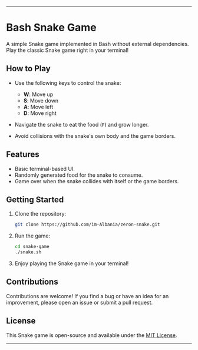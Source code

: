 
---

# Bash Snake Game

A simple Snake game implemented in Bash without external dependencies. Play the classic Snake game right in your terminal!

## How to Play

- Use the following keys to control the snake:
  - **W**: Move up
  - **S**: Move down
  - **A**: Move left
  - **D**: Move right

- Navigate the snake to eat the food (`F`) and grow longer.

- Avoid collisions with the snake's own body and the game borders.

## Features

- Basic terminal-based UI.
- Randomly generated food for the snake to consume.
- Game over when the snake collides with itself or the game borders.

## Getting Started

1. Clone the repository:

   ```bash
   git clone https://github.com/im-Albania/zeron-snake.git
   ```

2. Run the game:

   ```bash
   cd snake-game
   ./snake.sh
   ```

3. Enjoy playing the Snake game in your terminal!

## Contributions

Contributions are welcome! If you find a bug or have an idea for an improvement, please open an issue or submit a pull request.

## License

This Snake game is open-source and available under the [MIT License](LICENSE).

---
